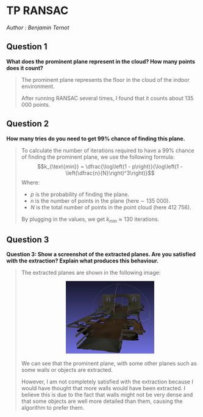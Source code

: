 # TP RANSAC
_Author : Benjamin Ternot_

## Question 1
__What does the prominent plane represent in the cloud? How many points
does it count?__
>The prominent plane represents the floor in the cloud of the indoor environment.
> 
>After running RANSAC several times, I found that it counts about 135 000 points.

## Question 2
__How many tries do you need to get 99% chance of finding this plane.__
> To calculate the number of iterations required to have a 99% chance of finding the prominent plane, we use the following formula:
> $$k_{\text{min}} = \dfrac{\log\left(1 - p\right)}{\log\left(1 - \left(\dfrac{n}{N}\right)^3\right)}$$
> Where:  
> * $p$ is the probability of finding the plane.
> * $n$ is the number of points in the plane (here $\sim$ 135 000).
> * $N$ is the total number of points in the point cloud (here 412 756).
>
> By plugging in the values, we get $k_{\text{min}} \approx 130$ iterations.

## Question 3
__Question 3: Show a screenshot of the extracted planes. Are you satisfied with the
extraction? Explain what produces this behaviour.__
> The extracted planes are shown in the following image:
> 
> <center><img src="Screenshot-best_planes.png" title="Extracted Planes" alt="Extracted Planes" width="50%" height="auto"></center>
> 
> We can see that the prominent plane, with some other planes such as some walls or objects are extracted.
> 
> However, I am not completely satisfied with the extraction because I would have thought that more walls would have been extracted.
> I believe this is due to the fact that walls might not be very dense and that some objects are well more detailed than them, causing the algorithm to prefer them.